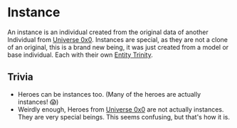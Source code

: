 # Instance

An instance is an individual created from the original data of another Individual from [Universe 0x0](https://github.com/ArekusuNaito/kernel-wikia/tree/81b3d6743505ee921d658ed53f83bd0e9327814f/universe-0x0/README.md). Instances are special, as they are not a clone of an original, this is a brand new being, it was just created from a model or base individual. Each with their own [Entity Trinity](https://github.com/ArekusuNaito/kernel-wikia/tree/81b3d6743505ee921d658ed53f83bd0e9327814f/entity-trinity/README.md).

## Trivia

* Heroes can be instances too. \(Many of the heroes are actually instances! 😱\)
* Weirdly enough, Heroes from [Universe 0x0](https://github.com/ArekusuNaito/kernel-wikia/tree/81b3d6743505ee921d658ed53f83bd0e9327814f/universe-0x0/README.md) are not actually instances. They are very special beings. This seems confusing, but that's how it is.

